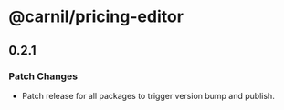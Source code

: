 # @carnil/pricing-editor

## 0.2.1

### Patch Changes

- Patch release for all packages to trigger version bump and publish.
